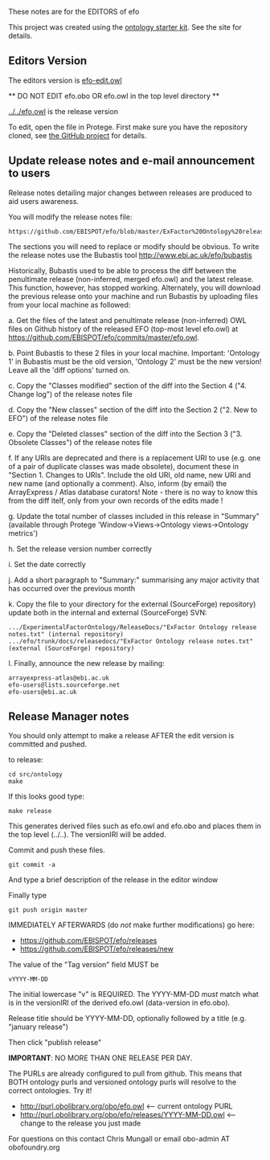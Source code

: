 These notes are for the EDITORS of efo

This project was created using the [ontology starter kit](https://github.com/cmungall/ontology-starter-kit). See the site for details.

## Editors Version

The editors version is [efo-edit.owl](efo-edit.owl)

** DO NOT EDIT efo.obo OR efo.owl in the top level directory **

[../../efo.owl](../../efo.owl) is the release version

To edit, open the file in Protege. First make sure you have the repository cloned, see [the GitHub project](https://github.com/EBISPOT/efo) for details.

## Update release notes and e-mail announcement to users

Release notes detailing major changes between releases are produced to aid users awareness.

You will modify the release notes file:

    https://github.com/EBISPOT/efo/blob/master/ExFactor%20Ontology%20release%20notes.txt

The sections you will need to replace or modify should be obvious. To write the release notes use the Bubastis tool  http://www.ebi.ac.uk/efo/bubastis

Historically, Bubastis used to be able to process the diff between the penultimate release (non-inferred, merged efo.owl) and the latest release. This function, however, has stopped working. Alternately, you will download the previous release onto your machine and run Bubastis by uploading files from your local machine as followed:

a. Get the files of the latest and penultimate release (non-inferred) OWL files on Github history of the released EFO (top-most level efo.owl) at https://github.com/EBISPOT/efo/commits/master/efo.owl. 

b. Point Bubastis to these 2 files in your local machine. Important: 'Ontology 1' in Bubastis must be the old version, 'Ontology 2' must be the new version! Leave all the 'diff options' turned on.

c. Copy the "Classes modified" section of the diff into the Section 4 ("4. Change log") of the release notes file

d. Copy the "New classes" section of the diff into the Section 2 ("2. New to EFO") of the release notes file

e. Copy the "Deleted classes" section of the diff into the Section 3 ("3. Obsolete Classes") of the release notes file

f. If any URIs are deprecated and there is a replacement URI to use (e.g. one of a pair of duplicate classes was made obsolete), document these in "Section 1. Changes to URIs". Include the old URI, old name, new URI and new name (and optionally a comment). Also, inform (by email) the ArrayExpress / Atlas database curators! Note - there is no way to know this from the diff itelf, only from your own records of the edits made !

g. Update the total number of classes included in this release in "Summary" (available through Protege 'Window->Views->Ontology views->Ontology metrics')

h. Set the release version number correctly

i. Set the date correctly

j. Add a short paragraph to "Summary:" summarising any major activity that has occurred over the previous month

k. Copy the file to your directory for the external (SourceForge) repository) update both in the internal and external (SourceForge) SVN:

    .../ExperimentalFactorOntology/ReleaseDocs/"ExFactor Ontology release notes.txt" (internal repository)
    .../efo/trunk/docs/releasedocs/"ExFactor Ontology release notes.txt" (external (SourceForge) repository)

l. Finally, announce the new release by mailing:

    arrayexpress-atlas@ebi.ac.uk
    efo-users@lists.sourceforge.net
    efo-users@ebi.ac.uk

## Release Manager notes

You should only attempt to make a release AFTER the edit version is
committed and pushed.

to release:

    cd src/ontology
    make

If this looks good type:

    make release

This generates derived files such as efo.owl and efo.obo and places
them in the top level (../..). The versionIRI will be added.

Commit and push these files.

    git commit -a

And type a brief description of the release in the editor window

Finally type

    git push origin master

IMMEDIATELY AFTERWARDS (do *not* make further modifications) go here:

 * https://github.com/EBISPOT/efo/releases
 * https://github.com/EBISPOT/efo/releases/new

The value of the "Tag version" field MUST be

    vYYYY-MM-DD

The initial lowercase "v" is REQUIRED. The YYYY-MM-DD *must* match
what is in the versionIRI of the derived efo.owl (data-version in
efo.obo).

Release title should be YYYY-MM-DD, optionally followed by a title (e.g. "january release")

Then click "publish release"

__IMPORTANT__: NO MORE THAN ONE RELEASE PER DAY.

The PURLs are already configured to pull from github. This means that
BOTH ontology purls and versioned ontology purls will resolve to the
correct ontologies. Try it!

 * http://purl.obolibrary.org/obo/efo.owl <-- current ontology PURL
 * http://purl.obolibrary.org/obo/efo/releases/YYYY-MM-DD.owl <-- change to the release you just made

For questions on this contact Chris Mungall or email obo-admin AT obofoundry.org

